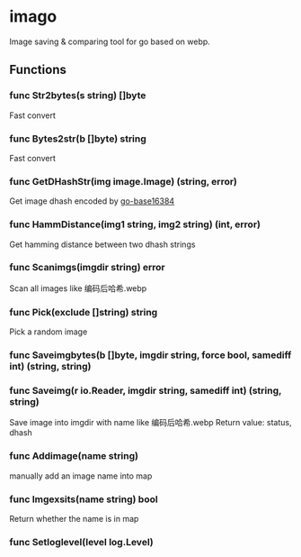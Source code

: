 # imago
Image saving & comparing tool for go based on webp.

## Functions
### func Str2bytes(s string) []byte
Fast convert
### func Bytes2str(b []byte) string
Fast convert
### func GetDHashStr(img image.Image) (string, error)
Get image dhash encoded by [go-base16384](https://github.com/fumiama/go-base16384)
### func HammDistance(img1 string, img2 string) (int, error)
Get hamming distance between two dhash strings
### func Scanimgs(imgdir string) error
Scan all images like 编码后哈希.webp
### func Pick(exclude []string) string
Pick a random image
### func Saveimgbytes(b []byte, imgdir string, force bool, samediff int) (string, string)
### func Saveimg(r io.Reader, imgdir string, samediff int) (string, string)
Save image into imgdir with name like 编码后哈希.webp
Return value: status, dhash
### func Addimage(name string)
manually add an image name into map
### func Imgexsits(name string) bool
Return whether the name is in map
### func Setloglevel(level log.Level)